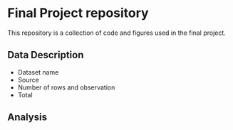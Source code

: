 # Final Project repository

This repository is a collection of code and figures used in the final project.

## Data Description

- Dataset name
- Source
- Number of rows and observation
- Total

## Analysis

